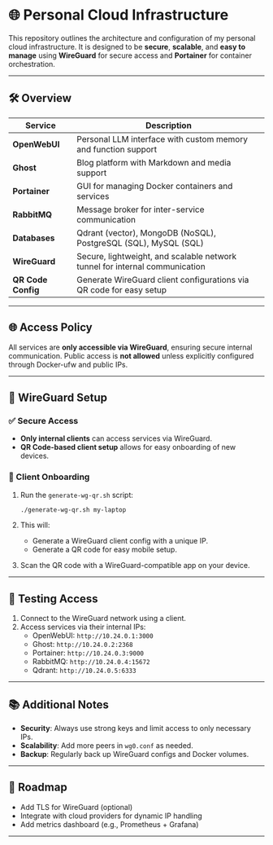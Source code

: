 # 🌐 Personal Cloud Infrastructure

This repository outlines the architecture and configuration of my personal cloud infrastructure. It is designed to be **secure**, **scalable**, and **easy to manage** using **WireGuard** for secure access and **Portainer** for container orchestration.

---

## 🛠️ Overview

| Service | Description |
|---------|-------------|
| **OpenWebUI** | Personal LLM interface with custom memory and function support |
| **Ghost** | Blog platform with Markdown and media support |
| **Portainer** | GUI for managing Docker containers and services |
| **RabbitMQ** | Message broker for inter-service communication |
| **Databases** | Qdrant (vector), MongoDB (NoSQL), PostgreSQL (SQL), MySQL (SQL) |
| **WireGuard** | Secure, lightweight, and scalable network tunnel for internal communication |
| **QR Code Config** | Generate WireGuard client configurations via QR code for easy setup |

---

## 🌐 Access Policy

All services are **only accessible via WireGuard**, ensuring secure internal communication. Public access is **not allowed** unless explicitly configured through Docker-ufw and public IPs.

---

## 🔐 WireGuard Setup

### ✅ Secure Access

- **Only internal clients** can access services via WireGuard.
- **QR Code-based client setup** allows for easy onboarding of new devices.

### 🧪 Client Onboarding

1. Run the `generate-wg-qr.sh` script:
   ```bash
   ./generate-wg-qr.sh my-laptop
   ```
2. This will:
   - Generate a WireGuard client config with a unique IP.
   - Generate a QR code for easy mobile setup.

3. Scan the QR code with a WireGuard-compatible app on your device.

---

## 🧪 Testing Access

1. Connect to the WireGuard network using a client.
2. Access services via their internal IPs:
   - OpenWebUI: `http://10.24.0.1:3000`
   - Ghost: `http://10.24.0.2:2368`
   - Portainer: `http://10.24.0.3:9000`
   - RabbitMQ: `http://10.24.0.4:15672`
   - Qdrant: `http://10.24.0.5:6333`

---

## 📚 Additional Notes

- **Security**: Always use strong keys and limit access to only necessary IPs.
- **Scalability**: Add more peers in `wg0.conf` as needed.
- **Backup**: Regularly back up WireGuard configs and Docker volumes.

---

## 🌟 Roadmap

- Add TLS for WireGuard (optional)
- Integrate with cloud providers for dynamic IP handling
- Add metrics dashboard (e.g., Prometheus + Grafana)

---
